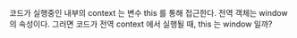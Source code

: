 코드가 실행중인 내부의 context 는 변수 this 를 통해 접근한다. 
전역 객체는 window 의 속성이다.
그러면 코드가 전역 context 에서 실행될 때, this 는 window 일까?

<!--stackedit_data:
eyJoaXN0b3J5IjpbMjA1NzA0MDc5OV19
-->